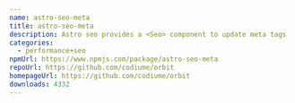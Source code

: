 ```yaml
---
name: astro-seo-meta
title: astro-seo-meta
description: Astro seo provides a <Seo> component to update meta tags
categories:
  - performance+seo
npmUrl: https://www.npmjs.com/package/astro-seo-meta
repoUrl: https://github.com/codiume/orbit
homepageUrl: https://github.com/codiume/orbit
downloads: 4332
---
```

